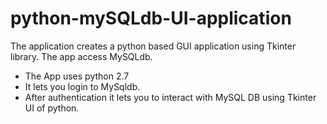 # python-mySQLdb-UI-application
The application creates a python based GUI application using Tkinter library. The app access MySQLdb.

- The App uses python 2.7
- It lets you login to MySqldb.
- After authentication it lets you to interact with MySQL DB using Tkinter UI of python.
